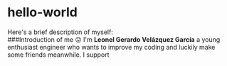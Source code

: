 # hello-world
Here's a brief description of myself:  
###Introduction of me :stuck_out_tongue:
I'm **Leonel Gerardo Velázquez García** a young enthusiast engineer  who wants to improve my coding and luckily make some friends meanwhile. 
I support 
